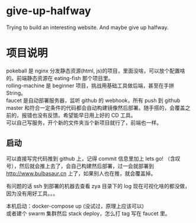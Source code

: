 # give-up-halfway
Trying to build an interesting website. And maybe give up halfway.

# 项目说明
pokeball 是 nginx 分发静态资源(html, js)的项目，里面没啥，可以放个配置啥的。前端静态资源在 eating-fish 那个项目里。   
rolling-machine 是 beginner 项目，挑战用基础工具做后端，甚至在手拼 String。  
faucet 是自动部署服务器，监听 github 的 webhook，所有 push 到 github master 和符合一定条件的代码都会自动构建镜像然后部署。随手搭的，会覆盖之前的，报错也没有反馈。希望能早日用上好的 CD 工具。  
可以自己写服务，开个新的文件夹当个新项目就行了，前端也一样。

## 启动
可以直接写完代码推到 github 上，记得 commit 信息里加上 lets go! （含叹号），然后就会推上去了，会自己构建然后部署，过一会就部署到 http://www.bulbasaur.cn 上了，如果别人也在推，就会覆盖掉。  

有问题的话 ssh 到部署的机器去查看 zya 目录下的 log 现在可视化啥的都没做，因为没有用好工具。。。  

本机启动：docker-compose up (没试过，原理上应该可以)  
或者建个 swarm 集群然后 stack deploy，怎么打 tag 写在 faucet 里。
